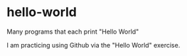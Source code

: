# hello-world
Many programs that each print "Hello World"

I am practicing using Github via the "Hello World" exercise.
